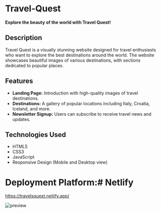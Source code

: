# Travel-Quest

**Explore the beauty of the world with Travel Quest!**

## Description
Travel Quest is a visually stunning website designed for travel enthusiasts who want to explore the best destinations around the world. The website showcases beautiful images of various destinations, with sections dedicated to popular places.

## Features
- **Landing Page:** Introduction with high-quality images of travel destinations.
- **Destinations:** A gallery of popular locations including Italy, Croatia, Iceland, and more.
- **Newsletter Signup:** Users can subscribe to receive travel news and updates.
  
## Technologies Used
- HTML5
- CSS3
- JavaScript
- Responsive Design (Mobile and Desktop view)

# Deployment Platform:# Netlify
https://travelsquest.netlify.app/

![preview](https://github.com/user-attachments/assets/bb139bfc-a6b9-41db-885e-8221d3e7419c)
